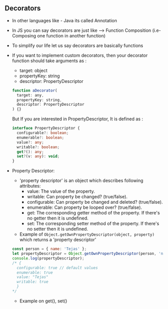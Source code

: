 ## Decorators

- In other languages like - Java its called Annotation
- In JS you can say decorators are just like --> Function Composition (i.e- Composing one function in another function)
- To simplify our life let us say decorators are basically functions
- If you want to implement custom decorators, then your decorator function should take arguments as :

  - target: object
  - propertyKey: string
  - descriptor: PropertyDescriptor

  ```js
  function aDecorator(
    target: any,
    propertyKey: string,
    descriptor: PropertyDescriptor
  ) {}
  ```

  But If you are interested in PropertyDescriptor, It is defined as :

  ```ts
  interface PropertyDescriptor {
    configurable?: boolean;
    enumerable?: boolean;
    value?: any;
    writable?: boolean;
    get?(): any;
    set?(v: any): void;
  }
  ```

- Property Descriptor:

  - 'property descriptor' is an object which describes following attributes:
    - value: The value of the property.
    - writable: Can property be changed? (true/false).
    - configurable: Can property be changed and deleted? (true/false).
    - enumerable: Can property be looped over? (true/false).
    - get: The corresponding getter method of the property. If there's no getter then it is undefined.
    - set: The corresponding setter method of the property. If there's no setter then it is undefined.
  - Example of `Object.getOwnPropertyDescriptor(object, property)` which returns a 'property descriptor'

  ```js
  const person = { name: 'Tejas' };
  let propertyDescriptor = Object.getOwnPropertyDescriptor(person, 'name');
  console.log(propertyDescriptor);
  /* {
    configurable: true // default values
    enumerable: true
    value: "Tejas"
    writable: true
    }
  */
  ```

  - Example on get(), set()

